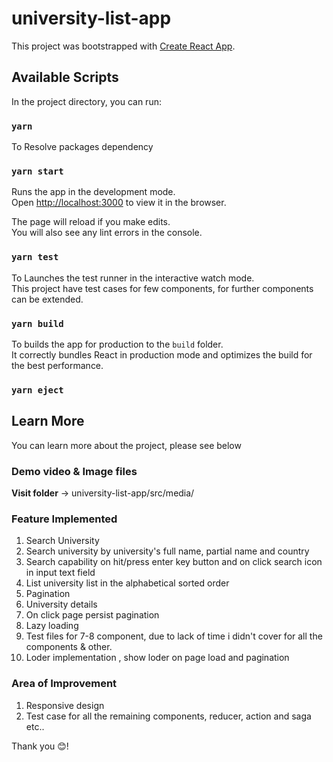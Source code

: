 # university-list-app

This project was bootstrapped with [Create React App](https://github.com/facebook/create-react-app).

## Available Scripts

In the project directory, you can run:

### `yarn`

To Resolve packages dependency

### `yarn start`

Runs the app in the development mode.\
Open [http://localhost:3000](http://localhost:3000) to view it in the browser.

The page will reload if you make edits.\
You will also see any lint errors in the console.

### `yarn test`

To Launches the test runner in the interactive watch mode.\
This project have test cases for few components, for further components can be extended. 

### `yarn build`

To builds the app for production to the `build` folder.\
It correctly bundles React in production mode and optimizes the build for the best performance.

### `yarn eject`

## Learn More
You can learn more about the project, please see below

### Demo video & Image files
**Visit folder**  -> university-list-app/src/media/

### Feature Implemented 
1. Search University 
2. Search university by university's full name, partial name and country
3. Search capability on hit/press enter key button and on click search icon in input text field 
4. List university list in the alphabetical sorted order
5. Pagination 
6. University details
7. On click page persist pagination
8. Lazy loading 
9. Test files for 7-8 component, due to lack of time i didn't cover for all the components & other.
10. Loder implementation , show loder on page load and pagination 


### Area of Improvement 
1. Responsive design
2. Test case for all the remaining components, reducer, action and saga etc..


Thank you 😊! 
